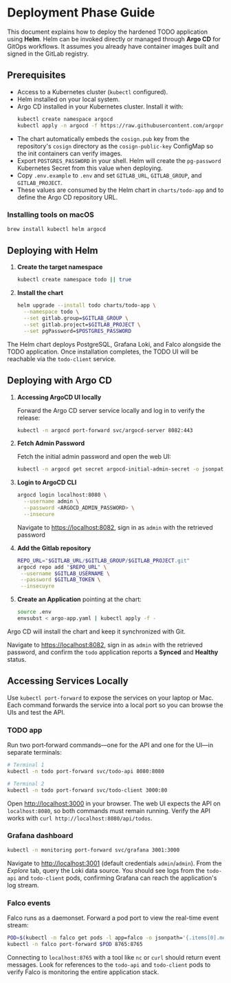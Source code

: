 # Deployment Phase Guide

This document explains how to deploy the hardened TODO application using **Helm**.
Helm can be invoked directly or managed through **Argo CD** for GitOps workflows.
It assumes you already have container images built and signed in the GitLab registry.

## Prerequisites

- Access to a Kubernetes cluster (`kubectl` configured).
- Helm installed on your local system.
- Argo CD installed in your Kubernetes cluster. Install it with:
  ```bash
  kubectl create namespace argocd
  kubectl apply -n argocd -f https://raw.githubusercontent.com/argoproj/argo-cd/stable/manifests/install.yaml
  ```
- The chart automatically embeds the `cosign.pub` key from the repository's `cosign` directory as the `cosign-public-key` ConfigMap so the init containers can verify images.
- Export `POSTGRES_PASSWORD` in your shell. Helm will create the `pg-password`
  Kubernetes Secret from this value when deploying.
- Copy `.env.example` to `.env` and set `GITLAB_URL`, `GITLAB_GROUP`, and `GITLAB_PROJECT`.
- These values are consumed by the Helm chart in `charts/todo-app` and to define the Argo CD repository URL.

### Installing tools on macOS

```bash
brew install kubectl helm argocd
```

## Deploying with Helm

1. **Create the target namespace**
   ```bash
   kubectl create namespace todo || true
   ```
2. **Install the chart**
   ```bash
   helm upgrade --install todo charts/todo-app \
     --namespace todo \
     --set gitlab.group=$GITLAB_GROUP \
     --set gitlab.project=$GITLAB_PROJECT \
     --set pgPassword=$POSTGRES_PASSWORD
   ```

The Helm chart deploys PostgreSQL, Grafana Loki, and Falco alongside the TODO application.
Once installation completes, the TODO UI will be reachable via the `todo-client` service.

## Deploying with Argo CD

1. **Accessing ArgoCD UI locally**

    Forward the Argo CD server service locally and log in to verify the release:

    ```bash
    kubectl -n argocd port-forward svc/argocd-server 8082:443
    ```

2. **Fetch Admin Password**

    Fetch the initial admin password and open the web UI:

    ```bash
    kubectl -n argocd get secret argocd-initial-admin-secret -o jsonpath="{.data.password}" | base64 -d; echo
    ```

3. **Login to ArgoCD CLI**

    ```bash
    argocd login localhost:8080 \
      --username admin \
      --password <ARGOCD_ADMIN_PASSWORD> \
      --insecure
    ```

    Navigate to <https://localhost:8082>, sign in as `admin` with the retrieved password

4. **Add the Gitlab repository**
   ```bash
   REPO_URL="$GITLAB_URL/$GITLAB_GROUP/$GITLAB_PROJECT.git"
   argocd repo add "$REPO_URL" \
    --username $GITLAB_USERNAME \
    --password $GITLAB_TOKEN \
    --insecuyre
   ```

5. **Create an Application** pointing at the chart:
   ```bash
   source .env
   envsubst < argo-app.yaml | kubectl apply -f -
   ```

Argo CD will install the chart and keep it synchronized with Git.

Navigate to <https://localhost:8082>, sign in as `admin` with the retrieved
password, and confirm the `todo` application reports a **Synced** and
**Healthy** status.

## Accessing Services Locally

Use `kubectl port-forward` to expose the services on your laptop or Mac. Each command
forwards the service into a local port so you can browse the UIs and test the API.

### TODO app

Run two port‑forward commands—one for the API and one for the UI—in separate terminals:

```bash
# Terminal 1
kubectl -n todo port-forward svc/todo-api 8080:8080

# Terminal 2
kubectl -n todo port-forward svc/todo-client 3000:80
```

Open <http://localhost:3000> in your browser. The web UI expects the API on
`localhost:8080`, so both commands must remain running. Verify the API works
with `curl http://localhost:8080/api/todos`.

### Grafana dashboard

```bash
kubectl -n monitoring port-forward svc/grafana 3001:3000
```

Navigate to <http://localhost:3001> (default credentials `admin`/`admin`).
From the *Explore* tab, query the Loki data source. You should see logs from the
`todo-api` and `todo-client` pods, confirming Grafana can reach the
application's log stream.

### Falco events

Falco runs as a daemonset. Forward a pod port to view the real-time event stream:

```bash
POD=$(kubectl -n falco get pods -l app=falco -o jsonpath='{.items[0].metadata.name}')
kubectl -n falco port-forward $POD 8765:8765
```

Connecting to `localhost:8765` with a tool like `nc` or `curl` should return
event messages. Look for references to the `todo-api` and `todo-client` pods to
verify Falco is monitoring the entire application stack.

